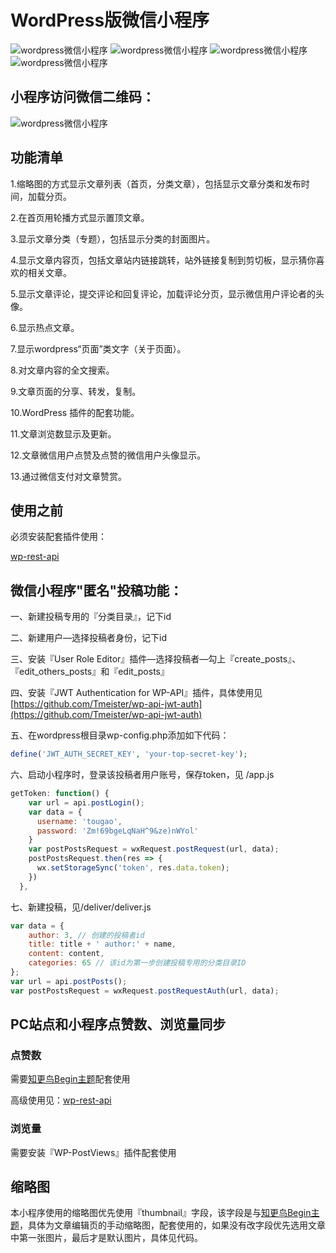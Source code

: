 # WordPress版微信小程序

![wordpress微信小程序](https://i.loli.net/2017/11/06/5a001aff28684.png?imageView2/2/h/300)
![wordpress微信小程序](https://i.loli.net/2017/11/06/5a001afdc2bda.png?imageView2/2/h/300)
![wordpress微信小程序](https://i.loli.net/2017/11/06/5a001afb415b6.png?imageView2/2/h/300)
![wordpress微信小程序](https://i.loli.net/2017/11/06/5a001af7bbf01.png?imageView2/2/h/300)

## 小程序访问微信二维码：

![wordpress微信小程序](https://i.loli.net/2017/11/06/5a001aff2ef9f.jpg?imageView2/2/h/300)

## 功能清单

1.缩略图的方式显示文章列表（首页，分类文章），包括显示文章分类和发布时间，加载分页。

2.在首页用轮播方式显示置顶文章。

3.显示文章分类（专题），包括显示分类的封面图片。

4.显示文章内容页，包括文章站内链接跳转，站外链接复制到剪切板，显示猜你喜欢的相关文章。

5.显示文章评论，提交评论和回复评论，加载评论分页，显示微信用户评论者的头像。

6.显示热点文章。

7.显示wordpress“页面”类文字（关于页面）。

8.对文章内容的全文搜索。

9.文章页面的分享、转发，复制。

10.WordPress 插件的配套功能。

11.文章浏览数显示及更新。

12.文章微信用户点赞及点赞的微信用户头像显示。

13.通过微信支付对文章赞赏。

## 使用之前

必须安装配套插件使用：

[wp-rest-api](https://github.com/zxj963577494/wp-rest-api)

## 微信小程序"匿名"投稿功能：

一、新建投稿专用的『分类目录』，记下id

二、新建用户—选择投稿者身份，记下id

三、安装『User Role Editor』插件—选择投稿者—勾上『create_posts』、『edit_others_posts』和『edit_posts』

四、安装『JWT Authentication for WP-API』插件，具体使用见[https://github.com/Tmeister/wp-api-jwt-auth](https://github.com/Tmeister/wp-api-jwt-auth)

五、在wordpress根目录wp-config.php添加如下代码：

``` php
define('JWT_AUTH_SECRET_KEY', 'your-top-secret-key');
```

六、启动小程序时，登录该投稿者用户账号，保存token，见 /app.js

``` javascript
getToken: function() {
    var url = api.postLogin();
    var data = {
      username: 'tougao',
      password: 'Zm!69bgeLqNaH^9&ze)nWYol'
    }
    var postPostsRequest = wxRequest.postRequest(url, data);
    postPostsRequest.then(res => {
      wx.setStorageSync('token', res.data.token);
    })
  },
```

七、新建投稿，见/deliver/deliver.js

``` javascript
var data = {
    author: 3, // 创建的投稿者id
    title: title + ' author:' + name,
    content: content,
    categories: 65 // 该id为第一步创建投稿专用的分类目录ID
};
var url = api.postPosts();
var postPostsRequest = wxRequest.postRequestAuth(url, data);
```

## PC站点和小程序点赞数、浏览量同步

### 点赞数

需要[知更鸟Begin主题](http://zmingcx.com/begin.html)配套使用

高级使用见：[wp-rest-api](https://github.com/zxj963577494/wp-rest-api)

### 浏览量

需要安装『WP-PostViews』插件配套使用

## 缩略图

本小程序使用的缩略图优先使用『thumbnail』字段，该字段是与[知更鸟Begin主题](http://zmingcx.com/begin.html)，具体为文章编辑页的手动缩略图，配套使用的，如果没有改字段优先选用文章中第一张图片，最后才是默认图片，具体见代码。
